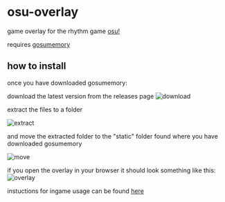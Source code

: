 # osu-overlay
game overlay for the rhythm game [osu!](https://osu.ppy.sh)


requires [gosumemory](https://github.com/l3lackShark/gosumemory)


## how to install

once you have downloaded gosumemory:

download the latest version from the releases page ![download](https://github.com/JavaCoder5/osu-overlay/assets/111396266/b1b64209-40b0-4483-a6dc-70956b19cb64)

extract the files to a folder

![extract](https://github.com/JavaCoder5/osu-overlay/assets/111396266/76887933-da61-4962-bd17-48e509b6ce09)

and move the extracted folder to the "static" folder found where you have downloaded gosumemory

![move](https://github.com/JavaCoder5/osu-overlay/assets/111396266/db155059-16d8-4d9f-b4da-e217842953d0)

if you open the overlay in your browser it should look something like this: ![overlay](https://github.com/JavaCoder5/osu-overlay/assets/111396266/f5a4cdfd-5a37-4de3-afc3-7e492099dd9d)

instuctions for ingame usage can be found [here](https://github.com/l3lackShark/gosumemory/wiki/GameOverlay)